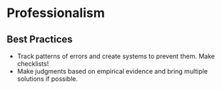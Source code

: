 # Professionalism
## Best Practices
- Track patterns of errors and create systems to prevent them. Make checklists!
- Make judgments based on empirical evidence and bring multiple solutions if possible.
